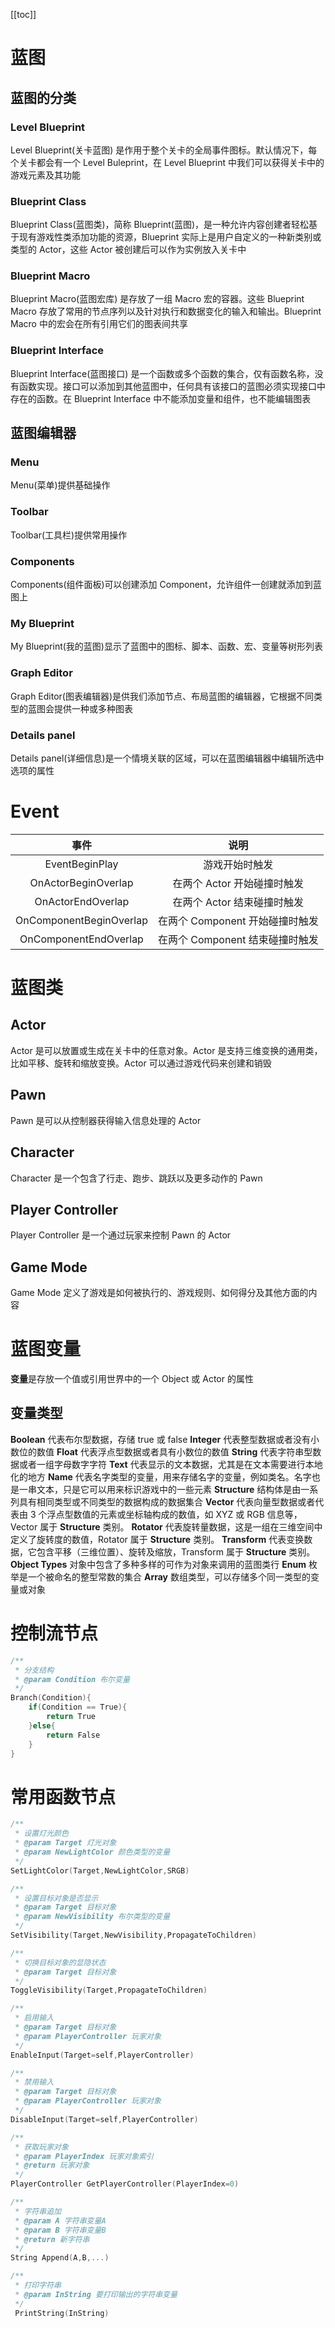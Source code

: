 [[toc]]

# 蓝图
## 蓝图的分类
### Level Blueprint
Level Blueprint(关卡蓝图) 是作用于整个关卡的全局事件图标。默认情况下，每个关卡都会有一个 Level Buleprint，在 Level Blueprint 中我们可以获得关卡中的游戏元素及其功能
### Blueprint Class
Blueprint Class(蓝图类)，简称 Blueprint(蓝图)，是一种允许内容创建者轻松基于现有游戏性类添加功能的资源，Blueprint 实际上是用户自定义的一种新类别或类型的 Actor，这些 Actor 被创建后可以作为实例放入关卡中
### Blueprint Macro
Blueprint Macro(蓝图宏库) 是存放了一组 Macro 宏的容器。这些 Blueprint Macro 存放了常用的节点序列以及针对执行和数据变化的输入和输出。Blueprint Macro 中的宏会在所有引用它们的图表间共享
### Blueprint Interface
Blueprint Interface(蓝图接口) 是一个函数或多个函数的集合，仅有函数名称，没有函数实现。接口可以添加到其他蓝图中，任何具有该接口的蓝图必须实现接口中存在的函数。在 Blueprint Interface 中不能添加变量和组件，也不能编辑图表

## 蓝图编辑器
### Menu
Menu(菜单)提供基础操作
### Toolbar
Toolbar(工具栏)提供常用操作
### Components
Components(组件面板)可以创建添加 Component，允许组件一创建就添加到蓝图上
### My Blueprint
My Blueprint(我的蓝图)显示了蓝图中的图标、脚本、函数、宏、变量等树形列表
### Graph Editor
Graph Editor(图表编辑器)是供我们添加节点、布局蓝图的编辑器，它根据不同类型的蓝图会提供一种或多种图表
### Details panel
Details panel(详细信息)是一个情境关联的区域，可以在蓝图编辑器中编辑所选中选项的属性

# Event
事件|说明
:-:|:-:
EventBeginPlay|游戏开始时触发
OnActorBeginOverlap|在两个 Actor 开始碰撞时触发
OnActorEndOverlap|在两个 Actor 结束碰撞时触发
OnComponentBeginOverlap|在两个 Component 开始碰撞时触发
OnComponentEndOverlap|在两个 Component 结束碰撞时触发

# 蓝图类
## Actor
Actor 是可以放置或生成在关卡中的任意对象。Actor 是支持三维变换的通用类，比如平移、旋转和缩放变换。Actor 可以通过游戏代码来创建和销毁
## Pawn
Pawn 是可以从控制器获得输入信息处理的 Actor
## Character
Character 是一个包含了行走、跑步、跳跃以及更多动作的 Pawn
## Player Controller
Player Controller 是一个通过玩家来控制 Pawn 的 Actor
## Game Mode
Game Mode 定义了游戏是如何被执行的、游戏规则、如何得分及其他方面的内容

# 蓝图变量
**变量**是存放一个值或引用世界中的一个 Object 或 Actor 的属性
## 变量类型
**Boolean** 代表布尔型数据，存储 true 或 false
**Integer** 代表整型数据或者没有小数位的数值
**Float** 代表浮点型数据或者具有小数位的数值
**String** 代表字符串型数据或者一组字母数字字符
**Text** 代表显示的文本数据，尤其是在文本需要进行本地化的地方
**Name** 代表名字类型的变量，用来存储名字的变量，例如类名。名字也是一串文本，只是它可以用来标识游戏中的一些元素
**Structure** 结构体是由一系列具有相同类型或不同类型的数据构成的数据集合
**Vector** 代表向量型数据或者代表由 3 个浮点型数值的元素或坐标轴构成的数值，如 XYZ 或 RGB 信息等，Vector 属于 **Structure** 类别。
**Rotator** 代表旋转量数据，这是一组在三维空间中定义了旋转度的数值，Rotator 属于 **Structure** 类别。
**Transform** 代表变换数据，它包含平移（三维位置）、旋转及缩放，Transform 属于 **Structure** 类别。
**Object Types** 对象中包含了多种多样的可作为对象来调用的蓝图类行
**Enum** 枚举是一个被命名的整型常数的集合
**Array** 数组类型，可以存储多个同一类型的变量或对象

# 控制流节点
```c++
/**
 * 分支结构
 * @param Condition 布尔变量
 */
Branch(Condition){
    if(Condition == True){
        return True
    }else{
        return False
    }
}
```

# 常用函数节点
```c++
/**
 * 设置灯光颜色
 * @param Target 灯光对象
 * @param NewLightColor 颜色类型的变量
 */
SetLightColor(Target,NewLightColor,SRGB)

/**
 * 设置目标对象是否显示
 * @param Target 目标对象
 * @param NewVisibility 布尔类型的变量
 */
SetVisibility(Target,NewVisibility,PropagateToChildren)

/**
 * 切换目标对象的显隐状态
 * @param Target 目标对象
 */
ToggleVisibility(Target,PropagateToChildren)

/**
 * 启用输入
 * @param Target 目标对象
 * @param PlayerController 玩家对象
 */
EnableInput(Target=self,PlayerController)

/**
 * 禁用输入
 * @param Target 目标对象
 * @param PlayerController 玩家对象
 */
DisableInput(Target=self,PlayerController)

/**
 * 获取玩家对象
 * @param PlayerIndex 玩家对象索引
 * @return 玩家对象
 */
PlayerController GetPlayerController(PlayerIndex=0)

/**
 * 字符串追加
 * @param A 字符串变量A
 * @param B 字符串变量B
 * @return 新字符串
 */
String Append(A,B,...)

/**
 * 打印字符串
 * @param InString 要打印输出的字符串变量
 */
 PrintString(InString)
```